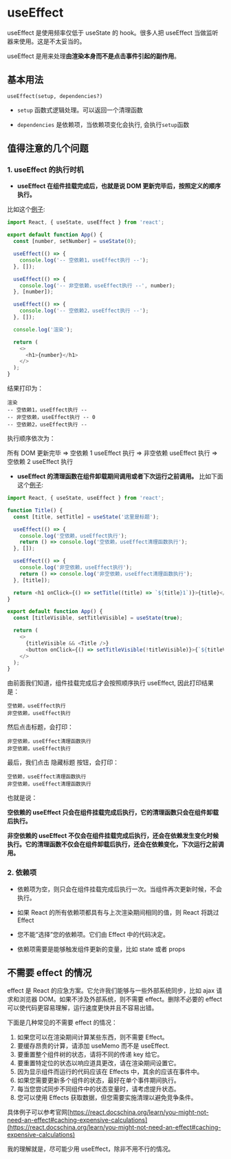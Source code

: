 <!--
 * Author  rhys.zhao
 * Date  2023-06-02 09:54:22
 * LastEditors  rhys.zhao
 * LastEditTime  2023-06-08 17:29:11
 * Description
-->

# useEffect

useEffect 是使用频率仅低于 useState 的 hook。很多人把 useEffect 当做监听器来使用。这是不太妥当的。

useEffect 是用来处理**由渲染本身而不是点击事件引起的副作用**。

## 基本用法

`useEffect(setup, dependencies?)`

- `setup` 函数式逻辑处理。可以返回一个清理函数

- `dependencies` 是依赖项，当依赖项变化会执行, 会执行`setup`函数

## 值得注意的几个问题

### 1. useEffect 的执行时机

- **useEffect 在组件挂载完成后，也就是说 DOM 更新完毕后，按照定义的顺序执行。**

比如这个[例子](https://codesandbox.io/s/use-effect-order-0p5s30):

```js
import React, { useState, useEffect } from 'react';

export default function App() {
  const [number, setNumber] = useState(0);

  useEffect(() => {
    console.log('-- 空依赖1，useEffect执行 --');
  }, []);

  useEffect(() => {
    console.log('-- 非空依赖，useEffect执行 --', number);
  }, [number]);

  useEffect(() => {
    console.log('-- 空依赖2，useEffect执行 --');
  }, []);

  console.log('渲染');

  return (
    <>
      <h1>{number}</h1>
    </>
  );
}
```

结果打印为：

```
渲染
-- 空依赖1，useEffect执行 --
-- 非空依赖，useEffect执行 -- 0
-- 空依赖2，useEffect执行 --
```

执行顺序依次为：

所有 DOM 更新完毕 => 空依赖 1 useEffect 执行 => 非空依赖 useEffect 执行 => 空依赖 2 useEffect 执行

- **useEffect 的清理函数在组件卸载期间调用或者下次运行之前调用。** 比如下面这个[例子](https://codesandbox.io/s/use-effect-clear-7w6f9d):

```js
import React, { useState, useEffect } from 'react';

function Title() {
  const [title, setTitle] = useState('这里是标题');

  useEffect(() => {
    console.log('空依赖，useEffect执行');
    return () => console.log('空依赖，useEffect清理函数执行');
  }, []);

  useEffect(() => {
    console.log('非空依赖，useEffect执行');
    return () => console.log('非空依赖，useEffect清理函数执行');
  }, [title]);

  return <h1 onClick={() => setTitle((title) => `${title}1`)}>{title}</h1>;
}

export default function App() {
  const [titleVisible, setTitleVisible] = useState(true);

  return (
    <>
      {titleVisible && <Title />}
      <button onClick={() => setTitleVisible(!titleVisible)}>{`${titleVisible ? '隐藏' : '显示'}标题`}</button>
    </>
  );
}
```

由前面我们知道，组件挂载完成后才会按照顺序执行 useEffect, 因此打印结果是：

```
空依赖，useEffect执行
非空依赖，useEffect执行
```

然后点击标题，会打印：

```
非空依赖，useEffect清理函数执行
非空依赖，useEffect执行
```

最后，我们点击 隐藏标题 按钮，会打印：

```
空依赖，useEffect清理函数执行
非空依赖，useEffect清理函数执行
```

也就是说：

**空依赖的 useEffect 只会在组件挂载完成后执行，它的清理函数只会在组件卸载后执行。**

**非空依赖的 useEffect 不仅会在组件挂载完成后执行，还会在依赖发生变化时候执行。它的清理函数不仅会在组件卸载后执行，还会在依赖变化，下次运行之前调用。**

### 2. 依赖项

- 依赖项为空，则只会在组件挂载完成后执行一次。当组件再次更新时候，不会执行。

- 如果 React 的所有依赖项都具有与上次渲染期间相同的值，则 React 将跳过 Effect

- 您不能“选择”您的依赖项。它们由 Effect 中的代码决定。

- 依赖项需要是能够触发组件更新的变量，比如 state 或者 props

## 不需要 effect 的情况

effect 是 React 的应急方案。它允许我们能够与一些外部系统同步，比如 ajax 请求和浏览器 DOM。如果不涉及外部系统，则不需要 effect。删除不必要的 effect 可以使代码更容易理解，运行速度更快并且不容易出错。

下面是几种常见的不需要 effect 的情况：

1. 如果您可以在渲染期间计算某些东西，则不需要 Effect。
2. 要缓存昂贵的计算，请添加 useMemo 而不是 useEffect.
3. 要重置整个组件树的状态，请将不同的传递 key 给它。
4. 要重置特定位的状态以响应道具更改，请在渲染期间设置它。
5. 因为显示组件而运行的代码应该在 Effects 中，其余的应该在事件中。
6. 如果您需要更新多个组件的状态，最好在单个事件期间执行。
7. 每当您尝试同步不同组件中的状态变量时，请考虑提升状态。
8. 您可以使用 Effects 获取数据，但您需要实施清理以避免竞争条件。

具体例子可以参考官网[https://react.docschina.org/learn/you-might-not-need-an-effect#caching-expensive-calculations](https://react.docschina.org/learn/you-might-not-need-an-effect#caching-expensive-calculations)

我的理解就是，尽可能少用 useEffect，除非不用不行的情况。

